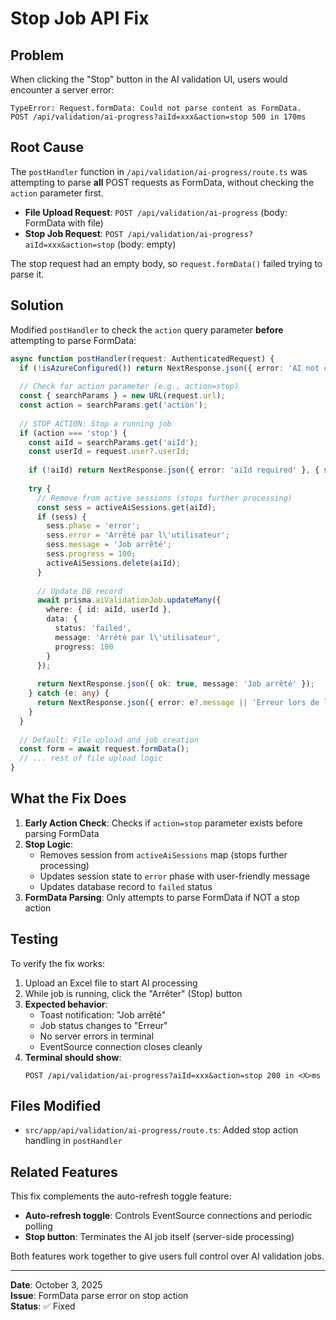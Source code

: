 # Stop Job API Fix

## Problem

When clicking the "Stop" button in the AI validation UI, users would encounter a server error:

```
TypeError: Request.formData: Could not parse content as FormData.
POST /api/validation/ai-progress?aiId=xxx&action=stop 500 in 170ms
```

## Root Cause

The `postHandler` function in `/api/validation/ai-progress/route.ts` was attempting to parse **all** POST requests as FormData, without checking the `action` parameter first.

- **File Upload Request**: `POST /api/validation/ai-progress` (body: FormData with file)
- **Stop Job Request**: `POST /api/validation/ai-progress?aiId=xxx&action=stop` (body: empty)

The stop request had an empty body, so `request.formData()` failed trying to parse it.

## Solution

Modified `postHandler` to check the `action` query parameter **before** attempting to parse FormData:

```typescript
async function postHandler(request: AuthenticatedRequest) {
  if (!isAzureConfigured()) return NextResponse.json({ error: 'AI not configured' }, { status: 400 });
  
  // Check for action parameter (e.g., action=stop)
  const { searchParams } = new URL(request.url);
  const action = searchParams.get('action');
  
  // STOP ACTION: Stop a running job
  if (action === 'stop') {
    const aiId = searchParams.get('aiId');
    const userId = request.user?.userId;
    
    if (!aiId) return NextResponse.json({ error: 'aiId required' }, { status: 400 });
    
    try {
      // Remove from active sessions (stops further processing)
      const sess = activeAiSessions.get(aiId);
      if (sess) {
        sess.phase = 'error';
        sess.error = 'Arrêté par l\'utilisateur';
        sess.message = 'Job arrêté';
        sess.progress = 100;
        activeAiSessions.delete(aiId);
      }
      
      // Update DB record
      await prisma.aiValidationJob.updateMany({
        where: { id: aiId, userId },
        data: { 
          status: 'failed', 
          message: 'Arrêté par l\'utilisateur',
          progress: 100
        }
      });
      
      return NextResponse.json({ ok: true, message: 'Job arrêté' });
    } catch (e: any) {
      return NextResponse.json({ error: e?.message || 'Erreur lors de l\'arrêt' }, { status: 500 });
    }
  }
  
  // Default: File upload and job creation
  const form = await request.formData();
  // ... rest of file upload logic
}
```

## What the Fix Does

1. **Early Action Check**: Checks if `action=stop` parameter exists before parsing FormData
2. **Stop Logic**: 
   - Removes session from `activeAiSessions` map (stops further processing)
   - Updates session state to `error` phase with user-friendly message
   - Updates database record to `failed` status
3. **FormData Parsing**: Only attempts to parse FormData if NOT a stop action

## Testing

To verify the fix works:

1. Upload an Excel file to start AI processing
2. While job is running, click the "Arrêter" (Stop) button
3. **Expected behavior**:
   - Toast notification: "Job arrêté"
   - Job status changes to "Erreur" 
   - No server errors in terminal
   - EventSource connection closes cleanly
4. **Terminal should show**:
   ```
   POST /api/validation/ai-progress?aiId=xxx&action=stop 200 in <X>ms
   ```

## Files Modified

- `src/app/api/validation/ai-progress/route.ts`: Added stop action handling in `postHandler`

## Related Features

This fix complements the auto-refresh toggle feature:
- **Auto-refresh toggle**: Controls EventSource connections and periodic polling
- **Stop button**: Terminates the AI job itself (server-side processing)

Both features work together to give users full control over AI validation jobs.

---

**Date**: October 3, 2025  
**Issue**: FormData parse error on stop action  
**Status**: ✅ Fixed
